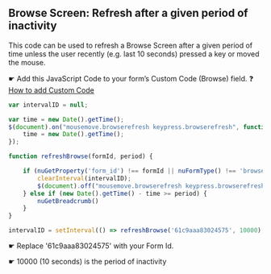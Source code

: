 ## Browse Screen: Refresh after a given period of inactivity

This code can be used to refresh a Browse Screen after a given period of time unless the user recently (e.g. last 10 seconds) pressed a key or moved the mouse.


☛ Add this JavaScript Code to your form’s Custom Code (Browse) field. 
❓ [How to add Custom Code](/codelib/common/form_add_custom_code_javascript.gif)
  
```javascript
var intervalID = null;

var time = new Date().getTime();
$(document).on("mousemove.browserefresh keypress.browserefresh", function(e) {
    time = new Date().getTime();
});

function refreshBrowse(formId, period) {

    if (nuGetProperty('form_id') !== formId || nuFormType() !== 'browse') {
        clearInterval(intervalID);
        $(document).off("mousemove.browserefresh keypress.browserefresh");
    } else if (new Date().getTime() - time >= period) {
        nuGetBreadcrumb()
    }
}

intervalID = setInterval(() => refreshBrowse('61c9aaa83024575', 10000), 1000);
```

☛ Replace '61c9aaa83024575' with your Form Id.

☛ 10000 (10 seconds) is the period of inactivity
